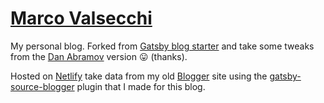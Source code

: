 # [Marco Valsecchi](https://marcovalsecchi.it/)

My personal blog. Forked from [Gatsby blog starter](https://github.com/gatsbyjs/gatsby-starter-blog) and take some tweaks from the [Dan Abramov](https://overreacted.io/) version 😛 (thanks).

Hosted on [Netlify](https://netlify.com) take data from my old [Blogger](https://www.blogger.com) site using the [gatsby-source-blogger](https://github.com/valse/gatsby-source-blogger) plugin that I made for this blog.